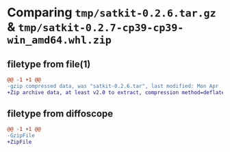 # Comparing `tmp/satkit-0.2.6.tar.gz` & `tmp/satkit-0.2.7-cp39-cp39-win_amd64.whl.zip`

## filetype from file(1)

```diff
@@ -1 +1 @@
-gzip compressed data, was "satkit-0.2.6.tar", last modified: Mon Apr  8 15:30:44 2024, max compression
+Zip archive data, at least v2.0 to extract, compression method=deflate
```

## filetype from diffoscope

```diff
@@ -1 +1 @@
-GzipFile
+ZipFile
```

